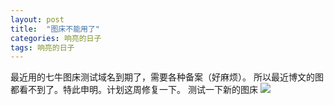```yaml
---
layout: post
title:  "图床不能用了"
categories: 响亮的日子
tags: 响亮的日子
---
```


最近用的七牛图床测试域名到期了，需要各种备案（好麻烦）。
所以最近博文的图都看不到了。特此申明。计划这周修复一下。
测试一下新的图床
![](https://i.loli.net/2018/10/22/5bcd9d48c5f67.png)

